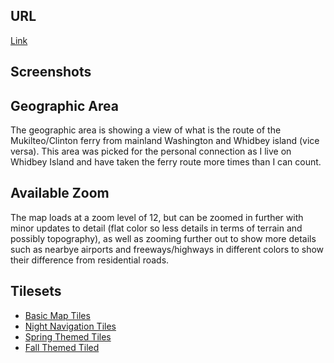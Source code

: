 ## URL
<a href="file:///C:/Users/alyss/OneDrive/Desktop/Workspace/tilesandcolors/index.html">Link</a>

## Screenshots

## Geographic Area
The geographic area is showing a view of what is the route of the Mukilteo/Clinton ferry from mainland Washington and Whidbey island (vice versa). This area was picked for the personal connection as I live on Whidbey Island and have taken the ferry route more times than I can count.

## Available Zoom
The map loads at a zoom level of 12, but can be zoomed in further with minor updates to detail (flat color so less details in terms of terrain and possibly topography), as well as zooming further out to show more details such as nearbye airports and freeways/highways in different colors to show their difference from residential roads.

## Tilesets
<ul>
<li><a href="https://github.com/havensa24/tilesandcolors/tree/main/MukClin_Basic">Basic Map Tiles</a></li>
<li><a href="https://github.com/havensa24/tilesandcolors/tree/main/MukClin_DarkNav">Night Navigation Tiles</a></li>
<li><a href="https://github.com/havensa24/tilesandcolors/tree/main/MukClin_Fall">Spring Themed Tiles</a></li>
<li><a href="https://github.com/havensa24/tilesandcolors/tree/main/MukClin_Spring">Fall Themed Tiled</a></li>
</ul>
